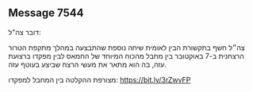 ## Message 7544

דובר צה"ל:

צה״ל חשף בתקשורת הבין לאומית שיחה נוספת שהתבצעה במהלך מתקפת הטרור הרצחנית ב-7 באוקטובר בין מחבל מהכוח המיוחד של החמאס לבין מפקדו ברצועת עזה, בה הוא מתאר את מעשי הרצח שביצע בעוטף עזה.

מצורפת ההקלטה בין המחבל למפקדו: https://bit.ly/3rZwvFP


